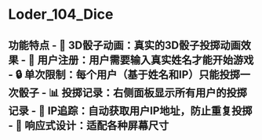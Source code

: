 # Loder_104_Dice
## 功能特点  - 🎲 **3D骰子动画**：真实的3D骰子投掷动画效果 - 👤 **用户注册**：用户需要输入真实姓名才能开始游戏 - 🔒 **单次限制**：每个用户（基于姓名和IP）只能投掷一次骰子 - 📊 **投掷记录**：右侧面板显示所有用户的投掷记录 - 🎯 **IP追踪**：自动获取用户IP地址，防止重复投掷 - 📱 **响应式设计**：适配各种屏幕尺寸
